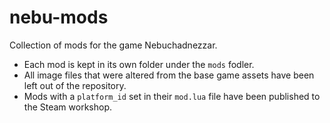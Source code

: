 # nebu-mods
Collection of mods for the game Nebuchadnezzar. 

- Each mod is kept in its own folder under the `mods` fodler.
- All image files that were altered from the base game assets have been left out of the repository.
- Mods with a `platform_id` set in their `mod.lua` file have been published to the Steam workshop.
